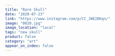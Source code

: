 ```yaml
---
title: "Rare Skull"
date: "2020-07-23"
link: "https://www.instagram.com/p/CC_JWE2DKqn/"
image: "0020.jpg"
image_location: "local"
tags: "new skull"
product: false
category: "art"
appear_on_index: false
---
```

